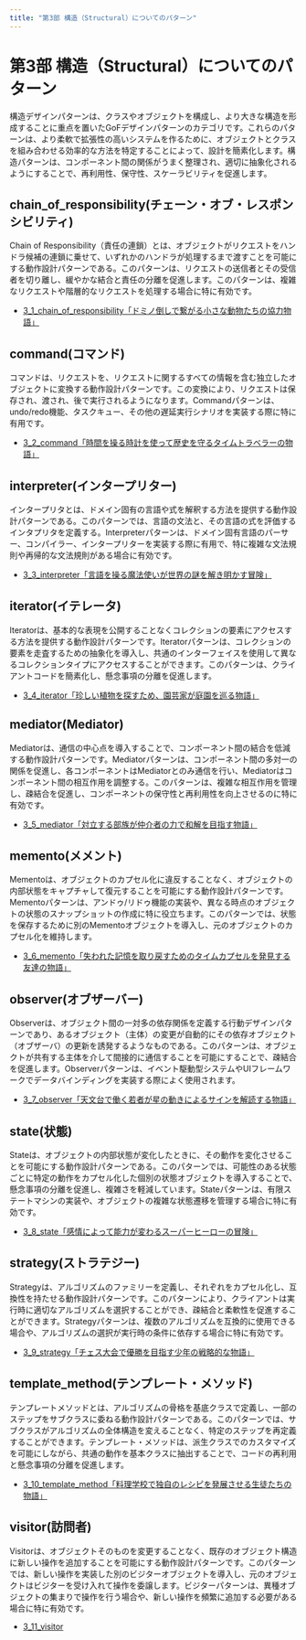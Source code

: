 ```yaml
---
title: "第3部 構造（Structural）についてのパターン"
---
```


# 第3部 構造（Structural）についてのパターン
構造デザインパターンは、クラスやオブジェクトを構成し、より大きな構造を形成することに重点を置いたGoFデザインパターンのカテゴリです。これらのパターンは、より柔軟で拡張性の高いシステムを作るために、オブジェクトとクラスを組み合わせる効率的な方法を特定することによって、設計を簡素化します。構造パターンは、コンポーネント間の関係がうまく整理され、適切に抽象化されるようにすることで、再利用性、保守性、スケーラビリティを促進します。

## chain_of_responsibility(チェーン・オブ・レスポンシビリティ)
Chain of Responsibility（責任の連鎖）とは、オブジェクトがリクエストをハンドラ候補の連鎖に乗せて、いずれかのハンドラが処理するまで渡すことを可能にする動作設計パターンである。このパターンは、リクエストの送信者とその受信者を切り離し、緩やかな結合と責任の分離を促進します。このパターンは、複雑なリクエストや階層的なリクエストを処理する場合に特に有効です。

- [3_1_chain_of_responsibility「ドミノ倒しで繋がる小さな動物たちの協力物語」](./3_1_chain_of_responsibility%252Emd)

## command(コマンド)
コマンドは、リクエストを、リクエストに関するすべての情報を含む独立したオブジェクトに変換する動作設計パターンです。この変換により、リクエストは保存され、渡され、後で実行されるようになります。Commandパターンは、undo/redo機能、タスクキュー、その他の遅延実行シナリオを実装する際に特に有用です。

- [3_2_command「時間を操る時計を使って歴史を守るタイムトラベラーの物語」](./3_2_command%252Emd)

## interpreter(インタープリター)
インタープリタとは、ドメイン固有の言語や式を解釈する方法を提供する動作設計パターンである。このパターンでは、言語の文法と、その言語の式を評価するインタプリタを定義する。Interpreterパターンは、ドメイン固有言語のパーサー、コンパイラー、インタープリターを実装する際に有用で、特に複雑な文法規則や再帰的な文法規則がある場合に有効です。

- [3_3_interpreter「言語を操る魔法使いが世界の謎を解き明かす冒険」](./3_3_interpreter%252Emd)

## iterator(イテレータ)
Iteratorは、基本的な表現を公開することなくコレクションの要素にアクセスする方法を提供する動作設計パターンです。Iteratorパターンは、コレクションの要素を走査するための抽象化を導入し、共通のインターフェイスを使用して異なるコレクションタイプにアクセスすることができます。このパターンは、クライアントコードを簡素化し、懸念事項の分離を促進します。

- [3_4_iterator「珍しい植物を探すため、園芸家が庭園を巡る物語」](./3_4_iterator%252Emd)

## mediator(Mediator)
Mediatorは、通信の中心点を導入することで、コンポーネント間の結合を低減する動作設計パターンです。Mediatorパターンは、コンポーネント間の多対一の関係を促進し、各コンポーネントはMediatorとのみ通信を行い、Mediatorはコンポーネント間の相互作用を調整する。このパターンは、複雑な相互作用を管理し、疎結合を促進し、コンポーネントの保守性と再利用性を向上させるのに特に有効です。

- [3_5_mediator「対立する部族が仲介者の力で和解を目指す物語」](./3_5_mediator%252Emd)

## memento(メメント)
Mementoは、オブジェクトのカプセル化に違反することなく、オブジェクトの内部状態をキャプチャして復元することを可能にする動作設計パターンです。Mementoパターンは、アンドゥ/リドゥ機能の実装や、異なる時点のオブジェクトの状態のスナップショットの作成に特に役立ちます。このパターンでは、状態を保存するために別のMementoオブジェクトを導入し、元のオブジェクトのカプセル化を維持します。

- [3_6_memento「失われた記憶を取り戻すためのタイムカプセルを発見する友達の物語」](./3_6_memento%252Emd)

## observer(オブザーバー)
Observerは、オブジェクト間の一対多の依存関係を定義する行動デザインパターンであり、あるオブジェクト（主体）の変更が自動的にその依存オブジェクト（オブザーバ）の更新を誘発するようなものである。このパターンは、オブジェクトが共有する主体を介して間接的に通信することを可能にすることで、疎結合を促進します。Observerパターンは、イベント駆動型システムやUIフレームワークでデータバインディングを実装する際によく使用されます。

- [3_7_observer「天文台で働く若者が星の動きによるサインを解読する物語」](./3_7_observer%252Emd)

## state(状態)
Stateは、オブジェクトの内部状態が変化したときに、その動作を変化させることを可能にする動作設計パターンである。このパターンでは、可能性のある状態ごとに特定の動作をカプセル化した個別の状態オブジェクトを導入することで、懸念事項の分離を促進し、複雑さを軽減しています。Stateパターンは、有限ステートマシンの実装や、オブジェクトの複雑な状態遷移を管理する場合に特に有効です。

- [3_8_state「感情によって能力が変わるスーパーヒーローの冒険」](./3_8_state%252Emd)

## strategy(ストラテジー)
Strategyは、アルゴリズムのファミリーを定義し、それぞれをカプセル化し、互換性を持たせる動作設計パターンです。このパターンにより、クライアントは実行時に適切なアルゴリズムを選択することができ、疎結合と柔軟性を促進することができます。Strategyパターンは、複数のアルゴリズムを互換的に使用できる場合や、アルゴリズムの選択が実行時の条件に依存する場合に特に有効です。

- [3_9_strategy「チェス大会で優勝を目指す少年の戦略的な物語」](./3_9_strategy%252Emd)

## template_method(テンプレート・メソッド)
テンプレートメソッドとは、アルゴリズムの骨格を基底クラスで定義し、一部のステップをサブクラスに委ねる動作設計パターンである。このパターンでは、サブクラスがアルゴリズムの全体構造を変えることなく、特定のステップを再定義することができます。テンプレート・メソッドは、派生クラスでのカスタマイズを可能にしながら、共通の動作を基本クラスに抽出することで、コードの再利用と懸念事項の分離を促進します。

- [3_10_template_method「料理学校で独自のレシピを発展させる生徒たちの物語」](./3_10_template_method%252Emd)

## visitor(訪問者)
Visitorは、オブジェクトそのものを変更することなく、既存のオブジェクト構造に新しい操作を追加することを可能にする動作設計パターンです。このパターンでは、新しい操作を実装した別のビジターオブジェクトを導入し、元のオブジェクトはビジターを受け入れて操作を委譲します。ビジターパターンは、異種オブジェクトの集まりで操作を行う場合や、新しい操作を頻繁に追加する必要がある場合に特に有効です。

- [3_11_visitor](./3_11_visitor%252Emd)